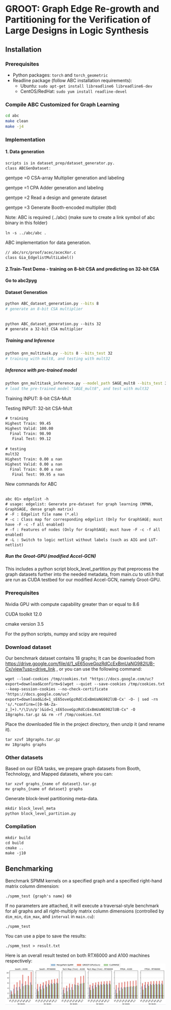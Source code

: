 # GROOT: Graph Edge Re-growth and Partitioning for the Verification of Large Designs in Logic Synthesis

## Installation

### Prerequisites
- Python packages: `torch` and `torch_geometric`
- Readline package (follow ABC installation requirements):
  - Ubuntu: `sudo apt-get install libreadline6 libreadline6-dev`
  - CentOS/RedHat: `sudo yum install readline-devel`

### Compile ABC Customized for Graph Learning
```bash
cd abc
make clean
make -j4
```

### Implementation
 #### 1. Data generation 
 ```
scripts is in dataset_prep/dataset_generator.py.
class ABCGenDataset:
```
gentype =0 CSA-array Multiplier generation and labeling

gentype =1 CPA Adder generation and labeling

gentype =2 Read a design and generate dataset

gentype =3 Generate Booth-encoded multiplier (tbd)

Note: ABC is required (../abc) (make sure to create a link symbol of abc binary in this folder)

`ln -s ../abc/abc .`

ABC implementation for data generation.
```
// abc/src/proof/acec/acecXor.c
class Gia_EdgelistMultiLabel()
```
#### 2.Train-Test Demo - training on 8-bit CSA and predicting on 32-bit CSA
#### Go to abc2pyg
#### Dataset Generation
```bash
python ABC_dataset_generation.py --bits 8
# generate an 8-bit CSA multiplier
```
```

python ABC_dataset_generation.py --bits 32
# generate a 32-bit CSA multiplier
```
##### Training and Inference

``` bash
python gnn_multitask.py --bits 8 --bits_test 32
# training with mult8, and testing with mult32
```

##### Inference with pre-trained model
```bash
python gnn_multitask_inference.py --model_path SAGE_mult8 --bits_test 32 --design_copies 1
# load the pre-trained model "SAGE_mult8", and test with mult32
```

Training INPUT: 8-bit CSA-Mult

Testing INPUT: 32-bit CSA-Mult

```
# training
Highest Train: 99.45
Highest Valid: 100.00
  Final Train: 98.90
   Final Test: 99.12

# testing
mult32
Highest Train: 0.00 ± nan
Highest Valid: 0.00 ± nan
  Final Train: 0.00 ± nan
   Final Test: 99.95 ± nan
```
New commands for ABC
```

abc 01> edgelist -h
# usage: edgelist: Generate pre-dataset for graph learning (MPNN, GraphSAGE, dense graph matrix)
# -F : Edgelist file name (*.el)
# -c : Class map for corresponding edgelist (Only for GraphSAGE; must have -F -c -f all enabled)
# -f : Features of nodes (Only for GraphSAGE; must have -F -c -f all enabled)
# -L : Switch to logic netlist without labels (such as AIG and LUT-netlist)

```


##### Run the Groot-GPU (modified Accel-GCN)

This includes a python script block_level_partition.py that preprocess the graph datasets further into the needed metadata, from main.cu to util.h that are run as CUDA testbed for our modified Accel-GCN, namely Groot-GPU.


### Prerequisites
Nvidia GPU with compute capability greater than or equal to 8.6

CUDA toolkit 12.0

cmake version 3.5

For the python scripts, numpy and scipy are required


### Download dataset
Our benchmark dataset contains 18 graphs; It can be downloaded from https://drive.google.com/file/d/1_sE65oveGpzRdCcExBmUaNG982lUB-Cx/view?usp=drive_link , 
or you can use the following command:

```
wget --load-cookies /tmp/cookies.txt "https://docs.google.com/uc?export=download&confirm=$(wget --quiet --save-cookies /tmp/cookies.txt --keep-session-cookies --no-check-certificate 'https://docs.google.com/uc?export=download&id=1_sE65oveGpzRdCcExBmUaNG982lUB-Cx' -O- | sed -rn 's/.*confirm=([0-9A-Za-z_]+).*/\1\n/p')&id=1_sE65oveGpzRdCcExBmUaNG982lUB-Cx" -O 18graphs.tar.gz && rm -rf /tmp/cookies.txt
```
Place the downloaded file in the project directory, then unzip it (and rename it).
```
tar xzvf 18graphs.tar.gz
mv 18graphs graphs
```
### Other datasets

Based on our EDA tasks, we prepare graph datasets from Booth, Technology, and Mapped datasets, where you can:
```
tar xzvf graphs_{name of dataset}.tar.gz
mv graphs_{name of dataset} graphs
```

Generate block-level partitioning meta-data.
```
mkdir block_level_meta
python block_level_partition.py
```

### Compilation
```
mkdir build
cd build
cmake ..
make -j10
```

## Benchmarking
Benchmark SPMM kernels on a specified graph and a specified right-hand matrix column dimension:
```
./spmm_test {graph's name} 60
```
If no parameters are attached, 
it will execute a traversal-style benchmark for all graphs and all right-multiply matrix column dimensions 
(controlled by `dim_min`, `dim_max`, and `interval` in `main.cu`):
```
./spmm_test
```
You can use a pipe to save the results: 
```
./spmm_test > result.txt
```
Here is an overall result tested on both RTX6000 and A100 machines respectively:
![benchmark graphs](acceleration_ratio.png)
